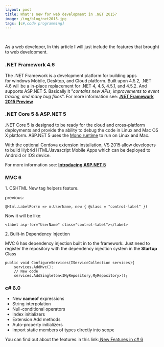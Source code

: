 ```yaml
---
layout: post
title: What's new for web development in .NET 2015?
image: /img/blog/net2015.jpg
tags: [c#,code programming]
---
```

<p> </p>
<p>As a web developer, In this article I will just include the features that brought to web development.</p>
<h3>.NET Framework 4.6</h3>
<p><span><span>The .NET Framework is a development platform for building apps for windows Mobile, Desktop, and Cloud platform. </span>Built upon 4.5.2, .NET 4.6</span> will be a in-place replacement for .NET 4, 4.5, 4.5.1, and 4.5.2. And supports ASP.NET 5. Basically it "<em>contains new APIs, improvements to event tracing, and many bug fixes</em>". For more information see:<strong> </strong><a href="https://msdn.microsoft.com/en-us/library/w0x726c2(v=vs.110).aspx" target="_blank"><strong>.NET Framework 2015 Preview</strong></a></p>
<h3>.NET Core 5 &amp; ASP.NET 5</h3>
<p>.NET Core 5 is designed to be ready for the cloud and cross-platform deployments and provide the ability to debug the code in Linux and Mac OS X platform. ASP.NET 5 uses the <a href="http://www.mono-project.com/">Mono runtime</a> to run on Linux and Mac.</p>
<p>With the optional Cordova extension installation, VS 2015 allow developers to build Hybrid HTML/Javascript Mobile Apps which can be deployed to Android or IOS device. </p>
<p>For more information see: <a href="http://weblogs.asp.net/scottgu/introducing-asp-net-5" target="_blank"><strong>Introducing ASP.NET 5</strong></a></p>
<h3><strong>MVC 6</strong></h3>
<p>1. CSHTML New tag helpers feature.</p>
<p>previous: </p>
<pre><code>@Html.LabelFor(m =&gt; m.UserName, new { @class = "control-label" })<br /></code></pre>
<p>Now it will be like:</p>
<pre><code><span>&lt;</span><span>label</span><span> </span><span>asp-for</span><span>="UserName"</span><span> </span><span>class</span><span>="control-label"&gt;&lt;/</span><span>label</span><span>&gt;</span></code><code></code></pre>
<p>2. Built-in Dependency Injection</p>
<p><span>MVC 6 has dependency injection built in to the framework. </span>Just need to register the repository with the dependency injection system in the <strong>Startup</strong> Class </p>
<pre><code class="prettyprint prettyprinted"><span class="kwd">public </span><span class="kwd">void </span><span class="typ">ConfigureServices</span><span class="pun">(</span><span class="typ">IServiceCollection</span><span class="pln"> services</span><span class="pun">)</span><span class="pun">{<br /></span><span class="pln">    services</span><span class="pun">.</span><span class="typ">AddMvc</span><span class="pun">();<br /></span><span class="com">    // New code<br /></span><span class="pln">    services</span><span class="pun">.</span><span class="typ">AddSingleton</span><span class="pun">&lt;</span><span class="typ">IMyRepository</span><span class="pun">,My</span><span class="typ">Repository</span><span class="pun">&gt;();<br /></span></code></pre>
<h3>c# 6.0</h3>
<ul>
<li>New <strong>nameof</strong> expressions</li>
<li>String interpolation</li>
<li>Null-conditional operators</li>
<li>Index initializers </li>
<li>Extension Add methods </li>
<li>Auto-property initializers</li>
<li>Import static members of types directly into scope</li>
</ul>
<p>You can find out about the features in this link:<a href="http://blogs.msdn.com/b/csharpfaq/archive/2014/11/20/new-features-in-c-6.aspx"> New Features in c# 6</a></p>